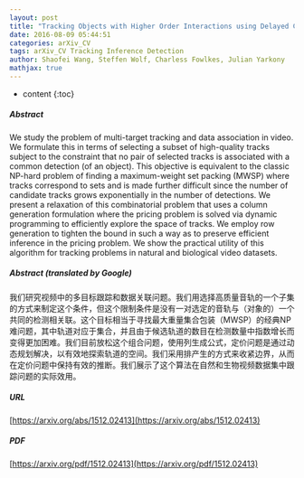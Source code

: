 ```yaml
---
layout: post
title: "Tracking Objects with Higher Order Interactions using Delayed Column Generation"
date: 2016-08-09 05:44:51
categories: arXiv_CV
tags: arXiv_CV Tracking Inference Detection
author: Shaofei Wang, Steffen Wolf, Charless Fowlkes, Julian Yarkony
mathjax: true
---
```


* content
{:toc}

##### Abstract
We study the problem of multi-target tracking and data association in video. We formulate this in terms of selecting a subset of high-quality tracks subject to the constraint that no pair of selected tracks is associated with a common detection (of an object). This objective is equivalent to the classic NP-hard problem of finding a maximum-weight set packing (MWSP) where tracks correspond to sets and is made further difficult since the number of candidate tracks grows exponentially in the number of detections. We present a relaxation of this combinatorial problem that uses a column generation formulation where the pricing problem is solved via dynamic programming to efficiently explore the space of tracks. We employ row generation to tighten the bound in such a way as to preserve efficient inference in the pricing problem. We show the practical utility of this algorithm for tracking problems in natural and biological video datasets.

##### Abstract (translated by Google)
我们研究视频中的多目标跟踪和数据关联问题。我们用选择高质量音轨的一个子集的方式来制定这个条件，但这个限制条件是没有一对选定的音轨与（对象的）一个共同的检测相关联。这个目标相当于寻找最大重量集合包装（MWSP）的经典NP难问题，其中轨道对应于集合，并且由于候选轨道的数目在检测数量中指数增长而变得更加困难。我们目前放松这个组合问题，使用列生成公式，定价问题是通过动态规划解决，以有效地探索轨道的空间。我们采用排产生的方式来收紧边界，从而在定价问题中保持有效的推断。我们展示了这个算法在自然和生物视频数据集中跟踪问题的实际效用。

##### URL
[https://arxiv.org/abs/1512.02413](https://arxiv.org/abs/1512.02413)

##### PDF
[https://arxiv.org/pdf/1512.02413](https://arxiv.org/pdf/1512.02413)

